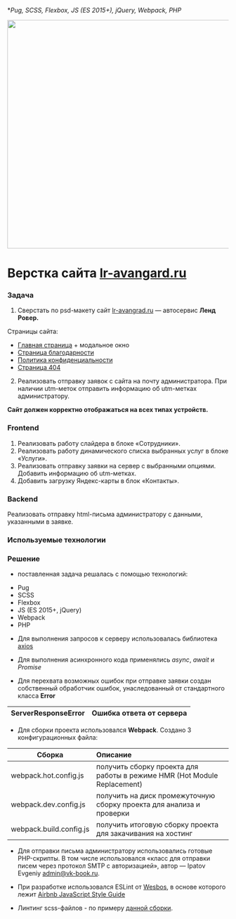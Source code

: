 **Pug,
SCSS,
Flexbox,
JS (ES 2015+), jQuery,
Webpack,
PHP*

<p align="center"><img src="https://lr-avangard.ru/assets/images/default/img__tpl-email-top.jpg" width="520"></p>

Верстка сайта [lr-avangard.ru](https://lr-avangard.ru/)
=============================

### Задача

1. Сверстать по psd-макету сайт [lr-avangrad.ru](https://lr-avangard.ru/) — автосервис **Ленд Ровер.**

Страницы сайта:

- [Главная страница](https://lr-avangard.ru/) + модальное окно
- [Страница благодарности](https://lr-avangard.ru/thankyou.html)
- [Политика конфиденциальности](https://lr-avangard.ru/policy.html)
- [Страница 404](https://lr-avangard.ru/404)

2. Реализовать отправку заявок с сайта на почту администратора. При наличии utm-меток отправить информацию об utm-метках администратору.

**Сайт должен корректно отображаться на всех типах устройств.**

### Frontend

1. Реализовать работу слайдера в блоке «Сотрудники».
2. Реализовать работу динамического списка выбранных услуг в блоке «Услуги».
2. Реализовать отправку заявки на сервер с выбранными опциями. Добавить информацию об utm-метках.
3. Добавить загрузку Яндекс-карты в блок «Контакты».

### Backend 

Реализовать отправку html-письма администратору с данными, указанными в заявке.

### Используемые технологии

### Решение

- поставленная задача решалась с помощью технологий:
* Pug
* SCSS
* Flexbox
* JS (ES 2015+, jQuery)
* Webpack
* PHP

- Для выполнения запросов к серверу использовалась библиотека [axios](https://github.com/axios/axios)

- Для выполнения асинхронного кода применялись *async*, *await* и *Promise*

- Для перехвата возможных ошибок при отправке заявки создан собственный обработчик ошибок, унаследованный от стандартного класса **Error**

| ServerResponseError   | Ошибка ответа от сервера|
| ------------- |:-------------|


- Для сборки проекта использовался **Webpack**. Создано 3 конфигурационных файла:

| Сборка   | Описание      |
| ------------- |:-------------|
| webpack.hot.config.js      | получить сборку проекта для работы в режиме HMR (Hot Module Replacement) |
| webpack.dev.config.js      | получить на диск промежуточную сборку проекта для анализа и проверки |
| webpack.build.config.js | получить итоговую сборку проекта для закачивания на хостинг |


- Для отправки письма администратору использовались готовые PHP-скрипты. В том числе использовался «класс для отправки писем через протокол SMTP с авторизацией», автор — Ipatov Evgeniy <admin@vk-book.ru>.

- При разработке использовался ESLint от [Wesbos](https://github.com/wesbos/eslint-config-wesbos), в основе которого лежит [Airbnb JavaScript Style Guide](https://github.com/airbnb/javascript)

- Линтинг scss-файлов - по примеру [данной сборки](https://github.com/v1z/linters-example).








